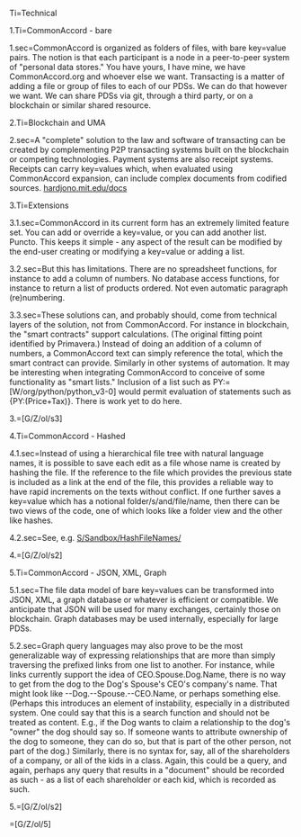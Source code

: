 Ti=Technical

1.Ti=CommonAccord - bare

1.sec=CommonAccord is organized as folders of files, with bare key=value pairs.  The notion is that each participant is a node in a peer-to-peer system of "personal data stores."  You have yours, I have mine, we have CommonAccord.org and whoever else we want.  Transacting is a matter of adding a file or group of files to each of our PDSs.  We can do that however we want.  We can share PDSs via git, through a third party, or on a blockchain or similar shared resource.  

2.Ti=Blockchain and UMA

2.sec=A "complete" solution to the law and software of transacting can be created by complementing P2P transacting systems built on the blockchain or competing technologies.  Payment systems are also receipt systems.  Receipts can carry key=values which, when evaluated using CommonAccord expansion, can include complex documents from codified sources.  <a href="http://hardjono.mit.edu/docs">hardjono.mit.edu/docs</a>

3.Ti=Extensions

3.1.sec=CommonAccord in its current form has an extremely limited feature set.  You can add or override a key=value, or you can add another list.  Puncto.  This keeps it simple - any aspect of the result can be modified by the end-user creating or modifying a key=value or adding a list. 

3.2.sec=But this has limitations.  There are no spreadsheet functions, for instance to add a column of numbers.  No database access functions, for instance to return a list of products ordered.  Not even automatic paragraph (re)numbering.

3.3.sec=These solutions can, and probably should, come from technical layers of the solution, not from CommonAccord.  For instance in blockchain, the "smart contracts" support calculations.  (The original fitting point identified by Primavera.) Instead of doing an addition of a column of numbers, a CommonAccord text can simply reference the total, which the smart contract can provide.  Similarly in other systems of automation.  It may be interesting when integrating CommonAccord to conceive of some functionality as "smart lists."  Inclusion of a list such as PY:=[W/org/python/python_v3-0] would permit evaluation of statements such as {PY:(Price+Tax)}.  There is work yet to do here.

3.=[G/Z/ol/s3]

4.Ti=CommonAccord - Hashed

4.1.sec=Instead of using a hierarchical file tree with natural language names, it is possible to save each edit as a file whose name is created by hashing the file.  If the reference to the file which provides the previous state is included as a link at the end of the file, this provides a reliable way to have rapid increments on the texts without conflict.  If one further saves a key=value which has a notional folder/s/and/file/name, then there can be two views of the code, one of which looks like a folder view and the other like hashes.

4.2.sec=See, e.g. <a href="i.php?v=l&f=S/Sandbox/HashFileNames/">S/Sandbox/HashFileNames/</a>

4.=[G/Z/ol/s2]

5.Ti=CommonAccord - JSON, XML, Graph

5.1.sec=The file data model of bare key=values can be transformed into JSON, XML, a graph database or whatever is efficient or compatible.  We anticipate that JSON will be used for many exchanges, certainly those on blockchain.  Graph databases may be used internally, especially for large PDSs.

5.2.sec=Graph query languages may also prove to be the most generalizable way of expressing relationships that are more than simply traversing the prefixed links from one list to another.  For instance, while links currently support the idea of CEO.Spouse.Dog.Name, there is no way to get from the dog to the Dog's Spouse's CEO's company's name.  That might look like --Dog.--Spouse.--CEO.Name, or perhaps something else.  (Perhaps this introduces an element of instability, especially in a distributed system.  One could say that this is a search function and should not be treated as content.  E.g., if the Dog wants to claim a relationship to the dog's "owner" the dog should say so.  If someone wants to attribute ownership of the dog to someone, they can do so, but that is part of the other person, not part of the dog.)  Similarly, there is no syntax for, say, all of the shareholders of a company, or all of the kids in a class.  Again, this could be a query, and again, perhaps any query that results in a "document" should be recorded as such - as a list of each shareholder or each kid, which is recorded as such.   

5.=[G/Z/ol/s2]

=[G/Z/ol/5]